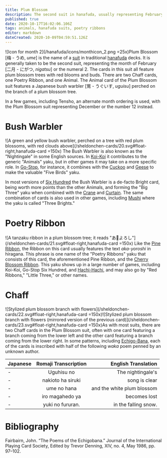 ```yaml
---
title: Plum Blossom
description: The second suit in hanafuda, usually representing February or the number 2
published: true
date: 2020-10-17T16:02:06.106Z
tags: animals, hanafuda suits, poetry ribbons
editor: markdown
dateCreated: 2020-10-09T04:59:51.126Z
---
```


![Icon for month 2](/hanafuda/icons/monthicon_2.png =25x)Plum Blossom [梅 - うめ, *ume*] is the name of a [suit](/en/hanafuda/suits) in traditional [hanafuda](/en/hanafuda) decks. It is generally taken to be the second suit, representing the month of February [二月 - にがつ, *nigatsu*] or the numeral 2. The cards in this suit all feature plum blossom trees with red blooms and buds. There are two Chaff cards, one Poetry Ribbon, and one Animal. The Animal card of the Plum Blossom suit features a Japanese bush warbler [鴬 - うぐいす, *uguisu*] perched on the branch of a plum blossom tree.

In a few games, including Tensho, an alternate month ordering is used, with the Plum Blossom suit representing December or the number 12 instead.

# Bush Warbler
![A green and yellow bush warbler, perched on a tree with red plum blossoms, with red clouds above](/sheldonchen-cards/20.svg#float-right,hanafuda-card =150x) The Bush Warbler is also known as the "Nightingale" in some English sources. In [Koi-Koi](/en/hanafuda/games/koi-koi) it contributes to the generic "Animals" yaku, but in other games it may take on a more specific role. In [Go-Stop](/en/hanafuda/games/go-stop), for instance, it combines with the [Cuckoo](/en/hanafuda/suits/wisteria#cuckoo-with-crescent-moon) and [Geese](/en/hanafuda/suits/susuki-grass#geese) to make the valuable "Five Birds" yaku.

In most versions of [Six Hundred](/en/hanafuda/games/roppyakken) the Bush Warbler is a de-facto Bright card, being worth more points than the other Animals, and forming the "Big Three" yaku when combined with the [Crane](/en/hanafuda/suits/pine#crane-with-sun) and [Curtain](/en/hanafuda/suits/cherry-blossom#flower-viewing-curtain). The same combination of cards is also used in other games, including [Mushi](/en/hanafuda/games/mushi) where the yaku is called "Three Brights."
# Poetry Ribbon
![A tanzaku ribbon in a plum blossom tree; it reads "あ𛀙よろし"](/sheldonchen-cards/21.svg#float-right,hanafuda-card =150x) Like the [Pine Ribbon](/en/hanafuda/suits/pine#poetry-ribbon), the Ribbon on this card usually features the text *aka-yoroshi* in hiragana. This phrase is one name of the "Poetry Ribbons" yaku that consists of this card, the aforementioned Pine Ribbon, and the [Cherry Blossom Ribbon](/en/hanafuda/suits/cherry-blossom#poetry-ribbon). This yaku shows up in a large number of games, including Koi-Koi, Go-Stop Six Hundred, and [Hachi-Hachi](/en/hanafuda/games/hachi-hachi), and may also go by "Red Ribbons," "Little Three," or other names.
# Chaff
![Stylized plum blossom branch with flowers](/sheldonchen-cards/22.svg#float-right,hanafuda-card =150x)![Stylized plum blossom branch with flowers (mirrored version of the previous card)](/sheldonchen-cards/23.svg#float-right,hanafuda-card =150x)As with most suits, there are two Chaff cards in the Plum Blossom suit, often with one card featuring a branch coming from the lower left and the other card featuring a branch coming from the lower right. In some patterns, including [Echigo-Bana](/en/hanafuda/patterns/echigobana), each of the cards is inscribed with half of the following *waka* poem penned by an unknown author.

|Japanese|Romaji Transcription|English Translation|
|:---|:---:|---:|
|-|Uguhisu no|The nightingale's|
|-|nakioto ha siruki|song is clear|
|-|ume no hana|and the white plum blossom|
|-|iro magahedo ya|becomes lost|
|-|yuki no fururan.|in the  falling  snow.|
# Bibliography
Fairbairn, John. “The Poems of the Echigobana.” Journal of the International Playing Card Society, Edited by Trevor Denning, XIV, no. 4, May 1986, pp. 97–102. 